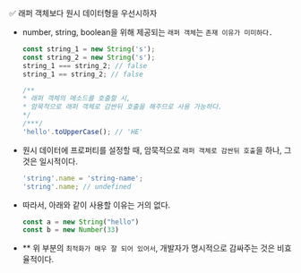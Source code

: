 ✅ 래퍼 객체보다 원시 데이터형을 우선시하자

* number, string, boolean을 위해 제공되는 `래퍼 객체`는 `존재 이유가 미미하다.`
  ```javascript
  const string_1 = new String('s');
  const string_2 = new String('s');
  string_1 === string_2; // false
  string_1 == string_2; // false

  /**
  * 래퍼 객체의 메소드를 호출할 시, 
  * 암묵적으로 래퍼 객체로 감싼뒤 호출을 해주므로 사용 가능하다.
  */
  /***/
  'hello'.toUpperCase(); // 'HE'
  ```
* 원시 데이터에 프로퍼티를 설정할 때, 암묵적으로 `래퍼 객체로 감싼뒤 호출`을 하나, 그것은 일시적이다.
  ```javascript
  'string'.name = 'string-name';
  'string'.name; // undefined
  ```
* 따라서, 아래와 같이 사용할 이유는 거의 없다.
  ```javascript
  const a = new String("hello")
  const b = new Number(33)
  ```
* ** 위 부분의 `최적화가 매우 잘 되어 있어서`, 개발자가 명시적으로 감싸주는 것은 비효율적이다.